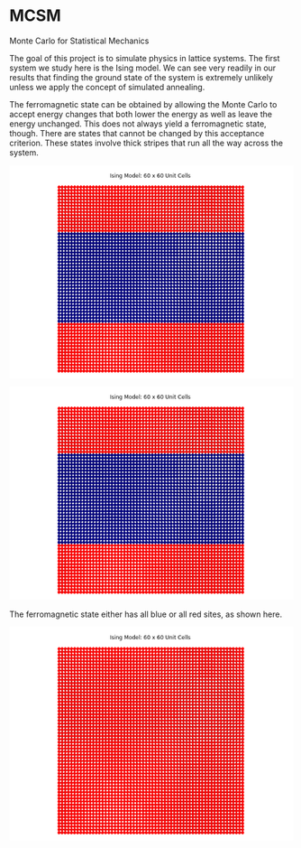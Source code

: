 # MCSM
Monte Carlo for Statistical Mechanics

The goal of this project is to simulate physics in lattice systems. The first system we study here is the Ising model.
We can see very readily in our results that finding the ground state of the system is extremely unlikely unless we apply 
the concept of simulated annealing.

The ferromagnetic state can be obtained by allowing the Monte Carlo to accept energy changes that both lower the energy as well as leave the energy unchanged. This does not always yield a ferromagnetic state, though. There are states that cannot be changed by this acceptance criterion. These states involve thick stripes that run all the way across the system.

<img src="Figures/ising.png" align="center">

![alt text](Figures/ising.png)

The ferromagnetic state either has all blue or all red sites, as shown here.

![alt text](Figures/ferromagnetic_state.png)
